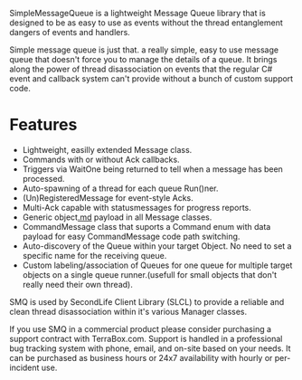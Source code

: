 SimpleMessageQueue is a lightweight Message Queue library that is designed to be as easy to use as events without the thread entanglement dangers of events and handlers.

Simple message queue is just that. a really simple, easy to use message queue that doesn't force you to manage the details of a queue. It brings along the power of thread disassociation on events that the regular C# event and callback system can't provide without a bunch of custom support code.

# Features #
  * Lightweight, easilly extended Message class.
  * Commands with or without Ack callbacks.
  * Triggers via WaitOne being returned to tell when a message has been processed.
  * Auto-spawning of a thread for each queue Run()ner.
  * (Un)RegisteredMessage for event-style Acks.
  * Multi-Ack capable with statusmessages for progress reports.
  * Generic object[.md](.md) payload in all Message classes.
  * CommandMessage class that suports a Command enum with data payload for easy CommandMessage code path switching.
  * Auto-discovery of the Queue within your target Object. No need to set a specific name for the receiving queue.
  * Custom labeling/association of Queues for one queue for multiple target objects on a single queue runner.(usefull for small objects that don't really need their own thread).

SMQ is used by SecondLife Client Library (SLCL) to provide a reliable and clean thread disassociation within it's various Manager classes.

If you use SMQ in a commercial product please consider purchasing a support contract with TerraBox.com. Support is handled in a professional bug tracking system with phone, email, and on-site based on your needs. It can be purchased as business hours or 24x7 availability  with hourly or per-incident use.